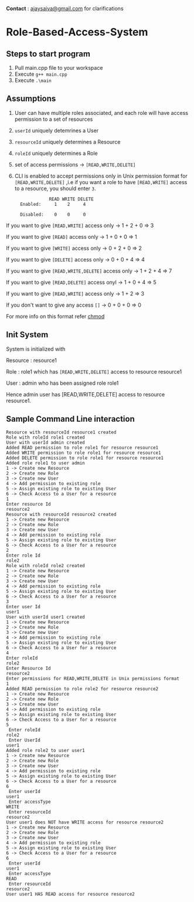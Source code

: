 **Contact** : ajaysaiva@gmail.com for clarifications

# Role-Based-Access-System

## Steps to start program
1) Pull main.cpp file to your workspace
2) Execute `g++ main.cpp`
3) Execute `.\main`


## Assumptions

1) User can have multiple roles associated, and each role will have access permission to a set of resources
2) `userId` uniquely detemrines a User
3) `resourceId` uniquely determines a Resource
4) `roleId` uniquely determines a Role
5) set of access permissions -> `[READ,WRITE,DELETE]`
6) CLI is enabled to accept permissions only in Unix permission format for `[READ,WRITE,DELETE]` ,i.e if you want a role to have `[READ,WRITE]` access to a resource, you should enter `3`.

                    READ WRITE DELETE
         Enabled:     1    2     4

         Disabled:    0    0     0

If you want to give `[READ,WRITE]` access only -> 1 + 2 + 0 => 3

If you want to give `[READ]` access only -> 1 + 0 + 0 => 1

If you want to give `[WRITE]` access only -> 0 + 2 + 0 => 2

If you want to give `[DELETE]` access only -> 0 + 0 + 4 => 4

If you want to give `[READ,WRITE,DELETE]` access only -> 1 + 2 + 4 => 7

If you want to give `[READ,DELETE]` access onyl -> 1 + 0 + 4 => 5

If you want to give `[READ,WRITE]` access only -> 1 + 2 => 3

If you don't want to give any access `[]` -> 0 + 0 + 0 => 0

For more info on this format refer [chmod](https://en.wikipedia.org/wiki/Chmod)

## Init System

System is initialized with 

Resource : resource1

Role : role1 which has `[READ,WRITE,DELETE]` access to resource resource1

User : admin who has been assigned role role1

Hence admin user has [READ,WRITE,DELETE] access to resource resource1.

## Sample Command Line interaction


```
Resource with resourceId resource1 created
Role with roleId role1 created
User with userId admin created
Added READ permission to role role1 for resource resource1  
Added WRITE permission to role role1 for resource resource1 
Added DELETE permission to role role1 for resource resource1
Added role role1 to user admin
1 -> Create new Resource 
2 -> Create new Role 
3 -> Create new User 
4 -> Add permission to existing role 
5 -> Assign existing role to existing User 
6 -> Check Access to a User for a resource 
1  
Enter resource Id
resource2
Resource with resourceId resource2 created
1 -> Create new Resource 
2 -> Create new Role 
3 -> Create new User
4 -> Add permission to existing role
5 -> Assign existing role to existing User
6 -> Check Access to a User for a resource
2
Enter role Id
role2
Role with roleId role2 created
1 -> Create new Resource
2 -> Create new Role
3 -> Create new User
4 -> Add permission to existing role
5 -> Assign existing role to existing User
6 -> Check Access to a User for a resource
3
Enter user Id
user1
User with userId user1 created
1 -> Create new Resource
2 -> Create new Role
3 -> Create new User
4 -> Add permission to existing role
5 -> Assign existing role to existing User
6 -> Check Access to a User for a resource
4
Enter roleId
role2
Enter Resource Id
resource2
Enter permissions for READ,WRITE,DELETE in Unix permissions format
1
Added READ permission to role role2 for resource resource2
1 -> Create new Resource
2 -> Create new Role
3 -> Create new User
4 -> Add permission to existing role
5 -> Assign existing role to existing User
6 -> Check Access to a User for a resource
5
 Enter roleId 
role2
 Enter UserId 
user1
Added role role2 to user user1
1 -> Create new Resource
2 -> Create new Role
3 -> Create new User
4 -> Add permission to existing role
5 -> Assign existing role to existing User
6 -> Check Access to a User for a resource
6
 Enter userId 
user1
 Enter accessType 
WRITE
 Enter resourceId 
resource2
User user1 does NOT have WRITE access for resource resource2
1 -> Create new Resource
2 -> Create new Role
3 -> Create new User
4 -> Add permission to existing role
5 -> Assign existing role to existing User
6 -> Check Access to a User for a resource
6
 Enter userId
user1
 Enter accessType
READ
 Enter resourceId
resource2
User user1 HAS READ access for resource resource2
```


  
